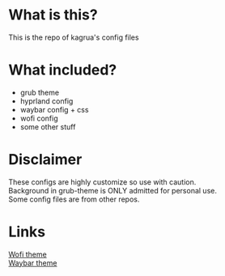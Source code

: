 # What is this?
This is the repo of kagrua's config files
# What included?
- grub theme
- hyprland config
- waybar config + css
- wofi config
- some other stuff

# Disclaimer
These configs are highly customize so use with caution.  
Background in grub-theme is ONLY admitted for personal use.  
Some config files are from other repos.

# Links
[Wofi theme](https://github.com/sachahjkl/wofi-arc-dark)  
[Waybar theme](https://github.com/sameemul-haque/dotfiles)
